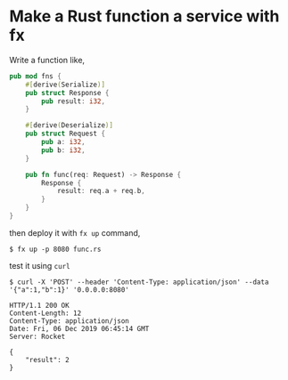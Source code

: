 # Make a Rust function a service with fx

Write a function like,

```rust
pub mod fns {
    #[derive(Serialize)]
    pub struct Response {
        pub result: i32,
    }

    #[derive(Deserialize)]
    pub struct Request {
        pub a: i32,
        pub b: i32,
    }

    pub fn func(req: Request) -> Response {
        Response {
            result: req.a + req.b,
        }
    }
}

```

then deploy it with `fx up` command,

```shell
$ fx up -p 8080 func.rs
```

test it using `curl`

```shell
$ curl -X 'POST' --header 'Content-Type: application/json' --data '{"a":1,"b":1}' '0.0.0.0:8080'

HTTP/1.1 200 OK
Content-Length: 12
Content-Type: application/json
Date: Fri, 06 Dec 2019 06:45:14 GMT
Server: Rocket

{
    "result": 2
}
```
